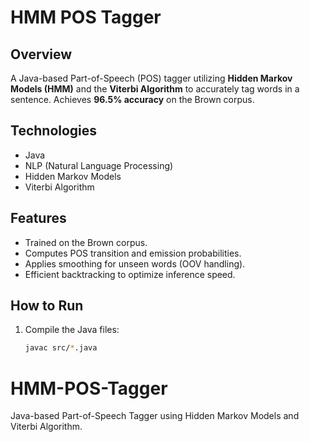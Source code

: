 # HMM POS Tagger

## Overview
A Java-based Part-of-Speech (POS) tagger utilizing **Hidden Markov Models (HMM)** and the **Viterbi Algorithm** to accurately tag words in a sentence. Achieves **96.5% accuracy** on the Brown corpus.

## Technologies
- Java
- NLP (Natural Language Processing)
- Hidden Markov Models
- Viterbi Algorithm

## Features
- Trained on the Brown corpus.
- Computes POS transition and emission probabilities.
- Applies smoothing for unseen words (OOV handling).
- Efficient backtracking to optimize inference speed.

## How to Run
1. Compile the Java files:
   ```bash
   javac src/*.java

# HMM-POS-Tagger
Java-based Part-of-Speech Tagger using Hidden Markov Models and Viterbi Algorithm.
